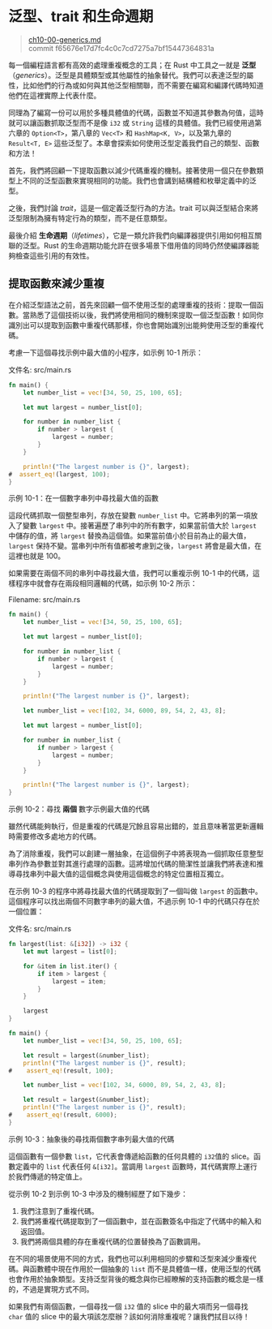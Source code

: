 # 泛型、trait 和生命週期

> [ch10-00-generics.md](https://github.com/rust-lang/book/blob/master/second-edition/src/ch10-00-generics.md)
> <br>
> commit f65676e17d7fc4c0c7cd7275a7bf15447364831a

每一個編程語言都有高效的處理重複概念的工具；在 Rust 中工具之一就是 **泛型**（*generics*）。泛型是具體類型或其他屬性的抽象替代。我們可以表達泛型的屬性，比如他們的行為或如何與其他泛型相關聯，而不需要在編寫和編譯代碼時知道他們在這裡實際上代表什麼。

同理為了編寫一份可以用於多種具體值的代碼，函數並不知道其參數為何值，這時就可以讓函數抓取泛型而不是像 `i32` 或 `String` 這樣的具體值。我們已經使用過第六章的 `Option<T>`，第八章的 `Vec<T>` 和 `HashMap<K, V>`，以及第九章的 `Result<T, E>` 這些泛型了。本章會探索如何使用泛型定義我們自己的類型、函數和方法！

首先，我們將回顧一下提取函數以減少代碼重複的機制。接著使用一個只在參數類型上不同的泛型函數來實現相同的功能。我們也會講到結構體和枚舉定義中的泛型。

之後，我們討論 *trait*，這是一個定義泛型行為的方法。trait 可以與泛型結合來將泛型限制為擁有特定行為的類型，而不是任意類型。

最後介紹 **生命週期**（*lifetimes*），它是一類允許我們向編譯器提供引用如何相互關聯的泛型。Rust 的生命週期功能允許在很多場景下借用值的同時仍然使編譯器能夠檢查這些引用的有效性。

## 提取函數來減少重複

在介紹泛型語法之前，首先來回顧一個不使用泛型的處理重複的技術：提取一個函數。當熟悉了這個技術以後，我們將使用相同的機制來提取一個泛型函數！如同你識別出可以提取到函數中重複代碼那樣，你也會開始識別出能夠使用泛型的重複代碼。

考慮一下這個尋找示例中最大值的小程序，如示例 10-1 所示：

<span class="filename">文件名: src/main.rs</span>

```rust
fn main() {
    let number_list = vec![34, 50, 25, 100, 65];

    let mut largest = number_list[0];

    for number in number_list {
        if number > largest {
            largest = number;
        }
    }

    println!("The largest number is {}", largest);
#  assert_eq!(largest, 100);
}
```

<span class="caption">示例 10-1：在一個數字串列中尋找最大值的函數</span>

這段代碼抓取一個整型串列，存放在變數 `number_list` 中。它將串列的第一項放入了變數 `largest` 中。接著遍歷了串列中的所有數字，如果當前值大於 `largest` 中儲存的值，將 `largest` 替換為這個值。如果當前值小於目前為止的最大值，`largest` 保持不變。當串列中所有值都被考慮到之後，`largest` 將會是最大值，在這裡也就是 100。

如果需要在兩個不同的串列中尋找最大值，我們可以重複示例 10-1 中的代碼，這樣程序中就會存在兩段相同邏輯的代碼，如示例 10-2 所示：

<span class="filename">Filename: src/main.rs</span>

```rust
fn main() {
    let number_list = vec![34, 50, 25, 100, 65];

    let mut largest = number_list[0];

    for number in number_list {
        if number > largest {
            largest = number;
        }
    }

    println!("The largest number is {}", largest);

    let number_list = vec![102, 34, 6000, 89, 54, 2, 43, 8];

    let mut largest = number_list[0];

    for number in number_list {
        if number > largest {
            largest = number;
        }
    }

    println!("The largest number is {}", largest);
}
```

<span class="caption">示例 10-2：尋找 **兩個** 數字示例最大值的代碼</span>

雖然代碼能夠執行，但是重複的代碼是冗餘且容易出錯的，並且意味著當更新邏輯時需要修改多處地方的代碼。

<!-- Are we safe assuming the reader will be familiar with the term
"abstraction" in this context, or do we want to give a brief definition? -->
<!-- Yes, our audience will be familiar with this term. /Carol -->

為了消除重複，我們可以創建一層抽象，在這個例子中將表現為一個抓取任意整型串列作為參數並對其進行處理的函數。這將增加代碼的簡潔性並讓我們將表達和推導尋找串列中最大值的這個概念與使用這個概念的特定位置相互獨立。

在示例 10-3 的程序中將尋找最大值的代碼提取到了一個叫做 `largest` 的函數中。這個程序可以找出兩個不同數字串列的最大值，不過示例 10-1 中的代碼只存在於一個位置：

<span class="filename">文件名: src/main.rs</span>

```rust
fn largest(list: &[i32]) -> i32 {
    let mut largest = list[0];

    for &item in list.iter() {
        if item > largest {
            largest = item;
        }
    }

    largest
}

fn main() {
    let number_list = vec![34, 50, 25, 100, 65];

    let result = largest(&number_list);
    println!("The largest number is {}", result);
#    assert_eq!(result, 100);

    let number_list = vec![102, 34, 6000, 89, 54, 2, 43, 8];

    let result = largest(&number_list);
    println!("The largest number is {}", result);
#    assert_eq!(result, 6000);
}
```

<span class="caption">示例 10-3：抽象後的尋找兩個數字串列最大值的代碼</span>

這個函數有一個參數 `list`，它代表會傳遞給函數的任何具體的 `i32`值的 slice。函數定義中的 `list` 代表任何 `&[i32]`。當調用 `largest` 函數時，其代碼實際上運行於我們傳遞的特定值上。

從示例 10-2 到示例 10-3 中涉及的機制經歷了如下幾步：

1. 我們注意到了重複代碼。
2. 我們將重複代碼提取到了一個函數中，並在函數簽名中指定了代碼中的輸入和返回值。
3. 我們將兩個具體的存在重複代碼的位置替換為了函數調用。

在不同的場景使用不同的方式，我們也可以利用相同的步驟和泛型來減少重複代碼。與函數體中現在作用於一個抽象的 `list` 而不是具體值一樣，使用泛型的代碼也會作用於抽象類型。支持泛型背後的概念與你已經瞭解的支持函數的概念是一樣的，不過是實現方式不同。

如果我們有兩個函數，一個尋找一個 `i32` 值的 slice 中的最大項而另一個尋找 `char` 值的 slice 中的最大項該怎麼辦？該如何消除重複呢？讓我們拭目以待！